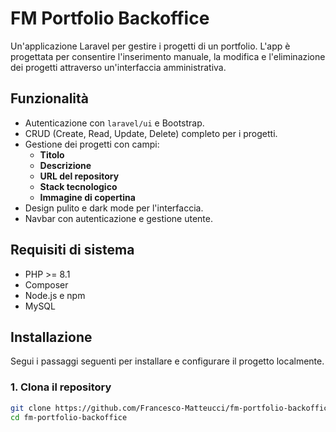 # FM Portfolio Backoffice

Un'applicazione Laravel per gestire i progetti di un portfolio. L'app è progettata per consentire l'inserimento manuale, la modifica e l'eliminazione dei progetti attraverso un'interfaccia amministrativa.

## Funzionalità

- Autenticazione con `laravel/ui` e Bootstrap.
- CRUD (Create, Read, Update, Delete) completo per i progetti.
- Gestione dei progetti con campi:
  - **Titolo**
  - **Descrizione**
  - **URL del repository**
  - **Stack tecnologico**
  - **Immagine di copertina**
- Design pulito e dark mode per l'interfaccia.
- Navbar con autenticazione e gestione utente.

## Requisiti di sistema

- PHP >= 8.1
- Composer
- Node.js e npm
- MySQL

## Installazione

Segui i passaggi seguenti per installare e configurare il progetto localmente.

### 1. Clona il repository
```bash
git clone https://github.com/Francesco-Matteucci/fm-portfolio-backoffice.git
cd fm-portfolio-backoffice
